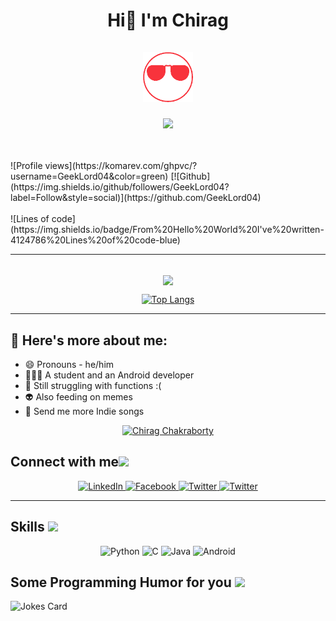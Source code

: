 ### <body> <h1 align="center">Hi👋 I'm Chirag<a> <br><br> <img width="80" src="https://raw.githubusercontent.com/tonynguyenit18/tonynguyenit18/main/static/happy-face.gif"></h1></body>
<p align="center">
  <a href="https://github.com/DenverCoder1/readme-typing-svg"><img src="https://readme-typing-svg.herokuapp.com?lines=Computer+Science+Student;Android+Developer;Building%20apps,%20brewing%20coffee☕&center=true&width=500&height=50"></a>
</p>
<br><br>![Profile views](https://komarev.com/ghpvc/?username=GeekLord04&color=green)
[![Github](https://img.shields.io/github/followers/GeekLord04?label=Follow&style=social)](https://github.com/GeekLord04)<br>
<br>![Lines of code](https://img.shields.io/badge/From%20Hello%20World%20I've%20written-4124786%20Lines%20of%20code-blue)<br>
<hr>
<br>
<div align="center" width="100%">
    <a href="https://github.com/GeekLord04/github-readme-stats">
  <img align="center" src="https://github-readme-stats.vercel.app/api?username=GeekLord04&theme=midnight-purple&show_icons=true&bg_color=0D1117&hide_border=true" />
</div>

<div align="center" width=100%>

<!--div> [](https://github-readme-streak-stats.herokuapp.com/?user=binayshaw7777&theme=prussian&hide_border=true)<br/> </div-->
[![Top Langs](https://github-readme-stats.vercel.app/api/top-langs/?username=GeekLord04&hide_progress=true)](https://github.com/GeekLord04/github-readme-stats)

</div>

<div align="center" width="100%">
  <a href="https://github.com/GeekLord04/github-readme-stats">
</a>
</div>

<hr>

## 🚀 Here's more about me:
- 😄 Pronouns - he/him
- 👨🏽‍💻 A student and an Android developer
- 🌱 Still struggling with functions :(
- 👽 Also feeding on memes
- 🎼 Send me more Indie songs
<p align="center"><a href="https://github.com/ryo-ma/github-profile-trophy"><img src="https://github-profile-trophy.vercel.app/?username=GeekLord04&theme=dracula&column=4&margin-w=15&margin-h=15" alt="Chirag Chakraborty" /></a></p>
<h2> Connect with me<img src='https://raw.githubusercontent.com/ShahriarShafin/ShahriarShafin/main/Assets/handshake.gif' width="100"> </h2>
<p align="center">
    <a href="https://www.linkedin.com/in/chirag-chakraborty-6240971b6/">
      <img alt="LinkedIn" src="https://img.icons8.com/fluent/48/000000/linkedin.png" />
    </a>
    <a href="https://www.facebook.com/chirag.chakraborty.378/">
      <img alt="Facebook" src="https://img.icons8.com/fluent/50/000000/facebook-new.png" />
    </a>
    <a href="https://twitter.com/untouched_aurum">
      <img alt="Twitter" src="https://img.icons8.com/fluent/48/000000/twitter.png" />
    </a>
    <a href="https://www.instagram.com/untouched_aurum_/">
      <img alt="Twitter" src="https://img.icons8.com/fluent/48/000000/instagram-new.png" />
    </a>
  </p>
<hr>

## <h2> Skills <img src = "https://media2.giphy.com/media/QssGEmpkyEOhBCb7e1/giphy.gif?cid=ecf05e47a0n3gi1bfqntqmob8g9aid1oyj2wr3ds3mg700bl&rid=giphy.gif" width = "60"> </h2>

<div align="center" width=100%>
    <img title="Python" height="50" src="https://img.icons8.com/color/50/000000/python.png">
    <img title="C" height="50" src="https://img.icons8.com/color/48/000000/c-programming.png">
    <img title="Java" height="50" src="https://img.icons8.com/color/48/000000/java-coffee-cup-logo.png">
    <img title="Android" height="50" src="https://img.icons8.com/fluent/48/000000/android-os.png">
</div>
<h2> Some Programming Humor for you <img align ='ccentre' src='https://media2.giphy.com/media/UQDSBzfyiBKvgFcSTw/giphy.gif?cid=ecf05e47p3cd513axbek3f56ti3jzizq8hincw20jauyyfyw&rid=giphy.gif' width = "60"></h2>

![Jokes Card](https://readme-jokes.vercel.app/api?theme=radical)
